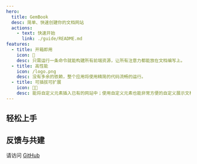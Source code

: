 ```yaml
---
hero:
  title: GemBook
  desc: 简单、快速创建你的文档网站
  actions:
    - text: 快速开始
      link: ./guide/README.md
features:
  - title: 开箱即用
    icon: 📝
    desc: 只需运行一条命令就能构建所有前端资源，让所有注意力都能放在文档编写上。
  - title: 高性能
    icon: /logo.png
    desc: 没有多余的依赖，整个应用将使用精简的代码流畅的运行。
  - title: 可插拔可扩展
    icon: 👩‍🎨
    desc: 能将自定义元素插入已有的网站中；使用自定义元素也能非常方便的自定义展示文档。
---
```


## 轻松上手

<gbp-include src="./snippets/start.md"></gbp-include>

## 反馈与共建

请访问 [GitHub](https://github.com/mantou132/gem)
